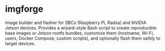# imgforge
Image builder and flasher for SBCs (Raspberry Pi, Radxa) and NVIDIA Jetson devices. Provides a wizard-style Bash script to create reproducible base images or Jetson rootfs bundles, customize them (hostname, Wi-Fi, users, Docker Compose, custom scripts), and optionally flash them safely to target devices.
